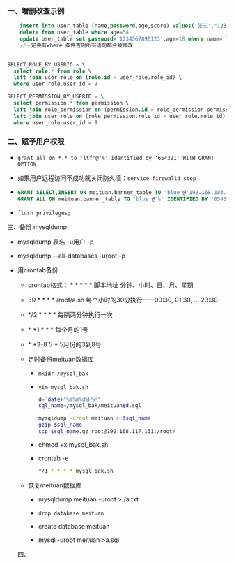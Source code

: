 ### 一、增删改查示例

```sql
    insert into user_table (name,password,age,score) values('张三',"123321",54,5)
    delete from user_table where age=54
    update user_table set password='1234567890123',age=18 where name='ltf'  
    //一定要有where 条件否则所有语句都会被修改
    
```

```sql
SELECT_ROLE_BY_USERID = \
  select role.* from role \
  left join user_role on (role.id = user_role.role_id) \
  where user_role.user_id = ?

SELECT_PERMISSION_BY_USERID = \
  select permission.* from permission \
  left join role_permission on (permission.id = role_permission.permission_id) \
  left join user_role on (role_permission.role_id = user_role.role_id) \
  where user_role.user_id = ?
```



### 二、赋予用户权限

* `grant all on *.* to 'ltf'@'%' identified by '654321' WITH GRANT OPTION`

* 如果用户远程访问不成功就关闭防火墙：`service firewalld stop`

* ```sql
  GRANT SELECT,INSERT ON meituan.banner_table TO 'blue'@'192.168.183.1' IDENTIFIED BY '654321';
  GRANT ALL ON meituan.banner_table TO 'blue'@'%' IDENTIFIED BY '654321' WITH GRANT OPTION;
  ```

* `flush privileges;`



三、备份  mysqldump

* mysqldump 表名 -u用户 -p

* mysqldump --all-databases -uroot -p

* 用crontab备份

  * crontab格式： * * * * * 脚本地址      分钟、小时、日、月、星期

  * 30 * * * *  /root/a.sh    每个小时的30分执行——00:30, 01:30, ... 23:30

  * */2 * * * *              每隔两分钟执行一次

  * \*  \*1 * * *               每个月的1号

  * \* \*3-8 5 *               5月份的3到8号

  * 定时备份meituan数据库

    * `mkidr /mysql_bak`

    * `vim mysql_bak.sh`

      ```bash
      d=`date+"%Y%m%d%H%M"`
      sql_name=/mysql_bak/meituan$d.sql
      
      mysqldump -uroot meituan > $sql_name
      gzip $sql_name
      scp $sql_name.gz root@192.168.117.131:/root/
      ```

    * chmod  +x  mysql_bak.sh

    * crontab -e

      ```bash
      */1 * * * * mysql_bak.sh
      ```

  * 恢复meituan数据库

    * mysqldump meituan -uroot >./a.txt

    * `drop database meituan`
    * create database meituan
    * mysql -uroot meituan >a.sql

  

  

  

  

  四、

  







